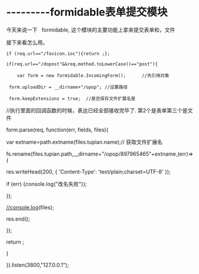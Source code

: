 # ---------formidable表单提交模块

今天来说一下   formidable, 这个模块的主要功能上拿来提交表单和，文件

接下来看怎么用。
```
if (req.url=="/favicon.ioc"){return ;};

if(req.url=="/dopost"&&req.method.toLowerCase()=="post"){

	var form = new formidable.IncomingForm();      //先引用对象

 form.uploadDir = __dirname+"/opop"; //设置路径

 form.keepExtensions = true;  //是否保存文件扩展名是
```

//执行里面的回调函数的时候，表达已经全部接收完毕了. 第2个是表单第三个是文件

form.parse(req, function(err, fields, files){

var extname=path.extname(files.tupian.name);// 获取文件扩展名

fs.rename(files.tupian.path,__dirname+"/opop/897965465"+extname,(err)=>{

res.writeHead(200, { 'Content-Type': 'text/plain;charset=UTF-8' });

if (err) {console.log("改名失败")};

});

[//console.log](//console.log)(files);

res.end();

});

return ;

}

}).listen(3800,"127.0.0.1");

